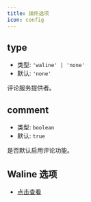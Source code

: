 ```yaml
---
title: 插件选项
icon: config
---
```


## type

- 类型: `'waline' | 'none'`
- 默认: `'none'`

评论服务提供者。

## comment

- 类型: `boolean`
- 默认: `true`

是否默认启用评论功能。

## Waline 选项

- [点击查看](waline.md)
<!--

## Vssue 选项

- [点击查看](vssue.md) -->
